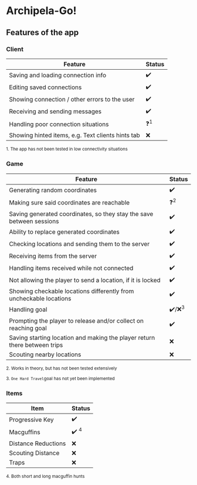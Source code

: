 
# Archipela-Go!

  

## Features of the app

  ### Client
| Feature |Status  |
|--|--|
| Saving and loading connection info | ✔️ |
| Editing saved connections| ✔️ |
| Showing connection / other errors to the user| ✔️ |
| Receiving and sending messages| ✔️ |
| Handling poor connection situations| ❓<sup>1</sup> |
| Showing hinted items, e.g. Text clients hints tab| ❌ |

<sub>1. The app has not been tested in low connectivity situations </sub> 

### Game
| Feature |Status  |
|--|--|
| Generating random coordinates| ✔️ |
| Making sure said coordinates are reachable| ❓<sup>2</sup> |
| Saving generated coordinates, so they stay the save between sessions| ✔️ |
| Ability to replace generated coordinates| ✔️ |
| Checking locations and sending them to the server| ✔️ |
| Receiving items from the server| ✔️ |
| Handling items received while not connected| ✔️ |
| Not allowing the player to send a location, if it is locked| ✔️|
| Showing checkable locations differently from uncheckable locations| ✔️ |
| Handling goal| ✔️/❌<sup>3</sup> |
| Prompting the player to release and/or collect on reaching goal| ✔️ |
| Saving starting location and making the player return there between trips| ❌ |
| Scouting nearby locations| ❌ |

<sub>2. Works in theory, but has not been tested extensively</sub> 

<sub>3. `One Hard Travel`goal has not yet been implemented</sub> 
  
### Items
| Item|Status  |
|--|--|
| Progressive Key| ✔️ |
| Macguffins | ✔️ <sup>4</sup>|
| Distance Reductions| ❌ |
| Scouting Distance| ❌ |
| Traps| ❌ |

<sub>4. Both short and long macguffin hunts</sub> 
